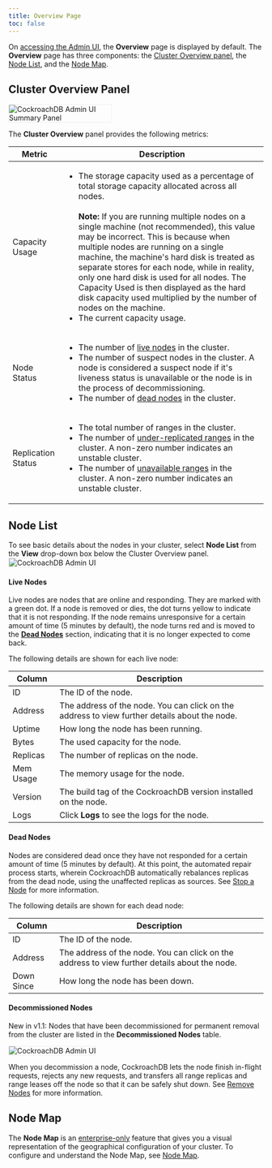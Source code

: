 ```yaml
---
title: Overview Page
toc: false
---
```


On [accessing the Admin UI](admin-ui-access-and-navigate.html), the **Overview** page is displayed by default. The **Overview** page has three components: the [Cluster Overview panel](#cluster-overview-panel), the [Node List](#node-list), and the [Node Map](#node-map).

<div id="toc"></div>

## Cluster Overview Panel
<img src="{{ 'images/admin_ui_summary_panel.png' | relative_url }}" alt="CockroachDB Admin UI Summary Panel" style="border:1px solid #eee;max-width:40%" />

The **Cluster Overview** panel provides the following metrics:

Metric | Description
--------|----
Capacity Usage | <ul><li>The storage capacity used as a percentage of total storage capacity allocated across all nodes.<br><br>**Note:** If you are running multiple nodes on a single machine (not recommended), this value may be incorrect. This is because when multiple nodes are running on a single machine, the machine's hard disk is treated as separate stores for each node, while in reality, only one hard disk is used for all nodes. The Capacity Used is then displayed as the hard disk capacity used multiplied by the number of nodes on the machine.</li><li>The current capacity usage.</li></ul>
Node Status | <ul><li>The number of [live nodes](admin-ui-access-and-navigate.html#live-nodes) in the cluster.</li><li>The number of suspect nodes in the cluster. A node is considered a suspect node if it's liveness status is unavailable or the node is in the process of decommissioning.</li><li>The number of [dead nodes](admin-ui-access-and-navigate.html#dead-nodes) in the cluster.</li>
Replication Status | <ul><li>The total number of ranges in the cluster.</li><li>The number of [under-replicated ranges](admin-ui-replication-dashboard.html#review-of-cockroachdb-terminology) in the cluster. A non-zero number indicates an unstable cluster.</li><li>The number of [unavailable ranges](admin-ui-replication-dashboard.html#review-of-cockroachdb-terminology) in the cluster. A non-zero number indicates an unstable cluster.</li>

## Node List

To see basic details about the nodes in your cluster, select **Node List** from the **View** drop-down box below the Cluster Overview panel. 
<img src="{{ 'images/admin_ui_nodes_page.png' | relative_url }}" alt="CockroachDB Admin UI" style="border:1px solid #eee;max-width:100%" />

#### Live Nodes
Live nodes are nodes that are online and responding. They are marked with a green dot. If a node is removed or dies, the dot turns yellow to indicate that it is not responding. If the node remains unresponsive for a certain amount of time (5 minutes by default), the node turns red and is moved to the [**Dead Nodes**](#dead-nodes) section, indicating that it is no longer expected to come back.

The following details are shown for each live node:

Column | Description
-------|------------
ID | The ID of the node.
Address | The address of the node. You can click on the address to view further details about the node.
Uptime | How long the node has been running.
Bytes | The used capacity for the node.
Replicas | The number of replicas on the node.
Mem Usage | The memory usage for the node.
Version | The build tag of the CockroachDB version installed on the node.
Logs | Click **Logs** to see the logs for the node.

#### Dead Nodes

Nodes are considered dead once they have not responded for a certain amount of time (5 minutes by default). At this point, the automated repair process starts, wherein CockroachDB automatically rebalances replicas from the dead node, using the unaffected replicas as sources. See [Stop a Node](stop-a-node.html#how-it-works) for more information.

The following details are shown for each dead node:

Column | Description
-------|------------
ID | The ID of the node.
Address | The address of the node. You can click on the address to view further details about the node.
Down Since | How long the node has been down.

#### Decommissioned Nodes

<span class="version-tag">New in v1.1:</span> Nodes that have been decommissioned for permanent removal from the cluster are listed in the **Decommissioned Nodes** table.

<img src="{{ 'images/cluster-status-after-decommission2.png' | relative_url }}" alt="CockroachDB Admin UI" style="border:1px solid #eee;max-width:100%" />

When you decommission a node, CockroachDB lets the node finish in-flight requests, rejects any new requests, and transfers all range replicas and range leases off the node so that it can be safely shut down. See [Remove Nodes](remove-nodes.html) for more information.

## Node Map

The **Node Map** is an [enterprise-only](enterprise-licensing.html) feature that gives you a visual representation of the geographical configuration of your cluster. To configure and understand the Node Map, see [Node Map](admin-ui-node-map.html).